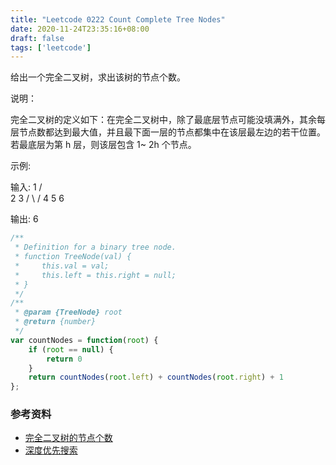 ```yaml
---
title: "Leetcode 0222 Count Complete Tree Nodes"
date: 2020-11-24T23:35:16+08:00
draft: false
tags: ['leetcode']
---
```


给出一个完全二叉树，求出该树的节点个数。

说明：

完全二叉树的定义如下：在完全二叉树中，除了最底层节点可能没填满外，其余每层节点数都达到最大值，并且最下面一层的节点都集中在该层最左边的若干位置。若最底层为第 h 层，则该层包含 1~ 2h 个节点。

示例:

输入: 
    1
   / \
  2   3
 / \  /
4  5 6

输出: 6

```js
/**
 * Definition for a binary tree node.
 * function TreeNode(val) {
 *     this.val = val;
 *     this.left = this.right = null;
 * }
 */
/**
 * @param {TreeNode} root
 * @return {number}
 */
var countNodes = function(root) {
    if (root == null) {
        return 0
    }
    return countNodes(root.left) + countNodes(root.right) + 1
};
```


### 参考资料

- [完全二叉树的节点个数](https://leetcode-cn.com/problems/count-complete-tree-nodes/)
- [深度优先搜索](/posts/depth-firtst-search.md)
